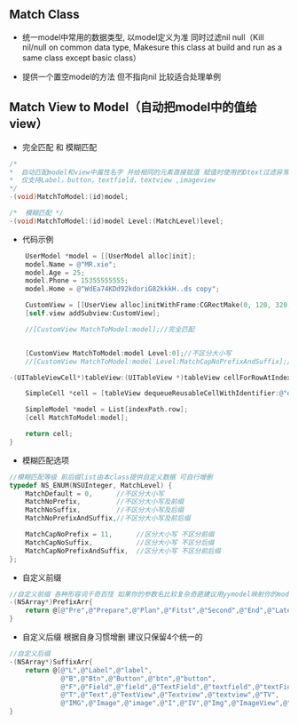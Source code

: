 ##  Match Class 

* 统一model中常用的数据类型, 以model定义为准 同时过滤nil null（Kill nil/null on common data type,  Makesure this class at build and run as a same class except basic class）

* 提供一个置空model的方法 但不指向nil 比较适合处理单例


##  Match View to Model（自动把model中的值给view）

* 完全匹配 和 模糊匹配
```objective-c
/* 
*  自动匹配model和view中属性名字 并给相同的元素直接赋值 赋值时使用的Dtext过滤异常数据
*  仅支持Label，button，textfield，textview ,imageview
*/
-(void)MatchToModel:(id)model;

/*  模糊匹配 */
-(void)MatchToModel:(id)model Level:(MatchLevel)level;
```

* 代码示例
```objective-c
    UserModel *model = [[UserModel alloc]init];
    model.Name = @"MR.xie";
    model.Age = 25;
    model.Phone = 15355555555;
    model.Home = @"WdEa74KDd92kdoriG82kkkH..ds copy";

    CustomView = [[UserView alloc]initWithFrame:CGRectMake(0, 120, 320, 160)];
    [self.view addSubview:CustomView];

    //[CustomView MatchToModel:model];//完全匹配


    [CustomView MatchToModel:model Level:0];//不区分大小写
    //[CustomView MatchToModel:model Level:MatchCapNoPrefixAndSuffix];//区分大小写 不区分前后缀

```

```objective-c
-(UITableViewCell*)tableView:(UITableView *)tableView cellForRowAtIndexPath:(NSIndexPath *)indexPath{

    SimpleCell *cell = [tableView dequeueReusableCellWithIdentifier:@"demo1" forIndexPath:indexPath];

    SimpleModel *model = List[indexPath.row];
    [cell MatchToModel:model];

    return cell;
}
```

* 模糊匹配选项
```objective-c
//模糊匹配等级 前后缀list由本class提供自定义数据 可自行增删
typedef NS_ENUM(NSUInteger, MatchLevel) {
    MatchDefault = 0,      //不区分大小写
    MatchNoPrefix,         //不区分大小写及前缀
    MatchNoSuffix,         //不区分大小写及后缀
    MatchNoPrefixAndSuffix,//不区分大小写及前后缀

    MatchCapNoPrefix = 11,      //区分大小写 不区分前缀
    MatchCapNoSuffix,           //区分大小写 不区分后缀
    MatchCapNoPrefixAndSuffix,  //区分大小写 不区分前后缀
};
```




* 自定义前缀 
```objective-c
//自定义前缀 各种形容词千奇百怪 如果你的参数名比较复杂奇葩建议用yymodel映射你的model
-(NSArray*)PrefixArr{
    return @[@"Pre",@"Prepare",@"Plan",@"Fitst",@"Second",@"End",@"Latest",@"Old",@"New"];
}
```


* 自定义后缀 根据自身习惯增删 建议只保留4个统一的
```objective-c
//自定义后缀
-(NSArray*)SuffixArr{
    return @[@"L",@"Label",@"label",
             @"B",@"Btn",@"Button",@"btn",@"button",
             @"F",@"Field",@"field",@"TextField",@"textfield",@"textField",@"Textfield",@"TF",
             @"T",@"Text",@"TextView",@"Textview",@"textview",@"TV",
             @"IMG",@"Image",@"image",@"I",@"IV",@"Img",@"ImageView",@"Imageview",@"imageview",@"imageView"];
}
```




